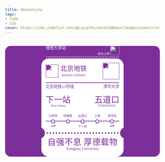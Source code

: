 ```yaml
---
title: University
tags: 
- Code
- CSS
cover: https://cdn.jsdelivr.net/gh/ycythu/assets@main/images/cover/clothes.jpg
---
```


<!--more-->
<head>
	<meta charset="utf-8">
	<meta name="viewport" content="width=device-width, initial-scale=1.0">
	<title>University</title>
</head>
<style>
	html {
		--main-color: #7c2e9a;
		font-size: 12px;
	}
	/*body {
		margin: 0;
		overflow: hidden;
	}*/
	.background {
		background-color: var(--main-color);
		padding-left: 1.5rem;
		padding-right: 1.5rem;
		overflow: hidden;
		display: flex;
		align-items: end;
		border-radius: 1.5rem;
		margin-top: 3rem;
		line-height: 1.0;
	}
	.background p {
		margin: 0;
		font-family: FZYT;
		color: var(--main-color);
		text-align: center;
	}
	.container {
		margin: 0 auto;
		width: fit-content;
	}
	/*@media (min-width: 320px) {
        html {
            font-size: 12px;
        }
    }
    @media (min-width: 360px) {
        html {
            font-size: 14px;
        }
    }
    @media (min-width: 420px) {
        html {
            font-size: 16px;
        }
    }
    @media (min-width: 480px) {
        html {
            font-size: 18px;
        }
    }
    @media (min-width: 600px) {
        html {
            font-size: 20px;
        }
        .background {
        	align-items: center;
        }
        .container {
			margin: 0 auto;
		}
    }
    @media (min-width: 720px) {
        html {
            font-size: 24px;
        }
    }
    @media (min-width: 900px) {
        html {
            font-size: 28px;
        }
    }
    @media (min-width: 1440px) {
        html {
            font-size: 32px;
        }
    }*/
	.card-box {
		background-color: #fff;
		padding: 1.2rem;
		border-radius: 2rem;
	}
	@font-face {
		font-family: FZYT;
		src: url("https://cdn.jsdelivr.net/gh/ycythu/assets@main/fonts/fangzheng/fangzhengyaoti.ttf")
	}
	.card-body {
		display: flex;
		flex-direction: column;
	}
	.card_head {
		padding: 0 1.2rem;
	}
	.bless {
		display: flex;
		justify-content: space-between;
	}
	.blessRight {
		display: flex;
		align-items: flex-end;
		column-gap: .2rem;
	}
	.logo {
		display: flex;
		justify-content: space-between;
		align-items: center;
	}
	.name {
		display: flex;
		margin-top: .8rem;
		border-top: 2px solid var(--main-color);
		justify-content: space-between;
	}
	.name p {
		margin-top: .4rem;
	}
	.station {
		display: flex;
		justify-content: space-between;
		margin: 2rem 0;
	}
	.station .size4 {
		text-align-last: center;
	}
	.subwayLogo {
		display: flex;
		column-gap: .5rem;
	}
	.subwayName {
		text-align: center;
		display: flex;
		flex-direction: column;
		justify-content: space-around;
	}
	.train {
		width: 2.5rem;
	}
	.subwayLogoImgBox {
		display: flex;
		align-items: center;
		overflow: hidden;
	}
	.subwayLogoImg {
		width: 3.5rem;
		filter: drop-shadow(var(--main-color) 0px 200px);
		transform: translateY(-200px);
	}
	.univLogoImgBox {
		display: flex;
		align-items: center;
		overflow: hidden;
	}
	.univLogoImg {
		width: 4.5rem;
		filter: drop-shadow(var(--main-color) 0px 200px);
		transform: translateY(-200px);
	}
	p.white {
		color: #fff;
	}
	.justified {
		text-align-last: justify;
	}
	.stationNames {
		display: flex;
		justify-content: space-evenly;
	}
	.subwayLine p {
		width: 4rem;
	}
	.stations {
		position: relative;
		height: 12px;
		margin-top: .5rem;
	}
	.line {
		position: absolute;
		top: 50%;
		left: 0;
		width: 100%;
		height: 2px;
		background-color: var(--main-color);
		transform: translateY(-50%);
	}
	.circles {
		position: absolute;
		top: 50%;
		left: 0;
		width: 100%;
		height: .75rem;
		transform: translateY(-50%);
		display: flex;
		justify-content: space-evenly;
	}
	.circle {
		margin: 0 1.5rem;
		width: .75rem;
		height: .75rem;
		border-radius: 50%;
		border: 2px solid var(--main-color);
		background-color: #fff;
		box-shadow: 0 2px 4px rgba(0,0,0,0.2);
		transform: translateY(-1px);
	}
	.arrow {
		display: flex;
		justify-content: space-between;
	}
	.arrow .size4 {
		margin: .5rem;
	}
	.dots {
		display: flex;
		justify-content: space-between;
		align-items: center;
		margin: .5rem 0;
		height: 10px;
		background: url('data:image/svg+xml;utf8,<svg xmlns="http://www.w3.org/2000/svg" viewBox="0 0 10 10" width="10"><circle cx="5" cy="5" r="2.5" fill="%237c2e9a" /></svg>');
		background-repeat: repeat;
	}
	.smSots {
		margin: .2rem 0;
		height: 6px;
		background: url('data:image/svg+xml;utf8,<svg xmlns="http://www.w3.org/2000/svg" viewBox="0 0 6 6" width="6"><circle cx="3" cy="3" r="1.5" fill="%23fff" /></svg>');
		background-repeat: repeat;
	}
	.dotCircle {
		width: 3rem;
		height: 3rem;
		border-radius: 50%;
		background-color: var(--main-color);
	}
	.dots div:first-child {
		transform: translateX(-3.2rem);
	}
	.dots div:last-child {
		transform: translateX(3.2rem);
	}
	.slogan {
		margin: .5rem;
	}
	.size1 {
		font-size: 2.25rem;
	}
	.size2 {
		font-size: 1.8rem;
	}
	.size3 {
		font-size: 1.1rem;
	}
	.size4 {
		font-size: .8rem;
	}
</style>
<body>
	<div class="background">
		<div class="container">
			<div class="card_head">
				<div class="bless">
					<div class="blessLeft">
						<p class="white size3">理想大学站</p>
					</div>
					<div class="blessRight">
						<p class="white size4">成功上岸</p>
						<img class="train" src="https://cdn.jsdelivr.net/gh/ycythu/assets@main/images/university/train.svg">
					</div>
				</div>
				<div class="smSots"></div>
			</div>
			<div class="card-box">
				<div class="card-body">
					<div class="logo">
						<div class="subwayLogo">
							<div class="subwayLogoImgBox">
								<img class="subwayLogoImg" src="https://cdn.jsdelivr.net/gh/ycythu/assets@main/images/university/beijing.svg">
							</div>
							<div class="subwayName">
								<p class="justified size2">北京地铁</p>
								<p class="size4">BEIJING SUBWAY</p>
							</div>
						</div>
						<div class="univLogoImgBox">
							<img class="univLogoImg" src="https://cdn.jsdelivr.net/gh/ycythu/assets@main/images/university/Tsinghua.svg">
						</div>
					</div>
					<div class="name">
						<p class="justified size3">北京地铁13号线</p>
						<p class="justified size3">清华大学</p>
					</div>
					<div class="station">
						<div class="nextStation">
							<p class="justified size1">下一站</p>
							<p class="justified size4">Next Station</p>
						</div>
						<div class="stationName">
							<p class="justified size1">五道口</p>
							<p class="justified size4">WUDAOKOU</p>
						</div>
					</div>
					<div class="subwayLine">
						<div class="stationNames">
							<p class="size4">大钟寺</p>
							<p class="size4">知春路</p>
							<p class="size4">五道口</p>
							<p class="size4">上地</p>
							<p class="size4">清河站</p>
						</div>
						<div class="stations">
							<div class="line"></div>
							<div class="circles">
								<div class="circle"></div>
								<div class="circle"></div>
								<div class="circle"></div>
								<div class="circle"></div>
								<div class="circle"></div>
							</div>
						</div>
						<div class="arrow">
							<p class="size2">⇀</p>
							<p class="size4">下一站</p>
							<p class="size2">⇀</p>
						</div>
					</div>
					<div class="dots">
						<div class="dotCircle"></div>
						<div class="dotCircle"></div>
					</div>
					<div class="slogan">
						<p class="justified size1">自强不息 厚德载物</p>
						<p class="size3">Tsinghua University</p>
					</div>
				</div>
			</div>
		</div>
	</div>
</body>
<script>
	const bg = document.getElementsByClassName("background")[0];
	bg.style.height = `${document.documentElement.clientHeight}px`;
	window.onresize = function () {
		bg.style.height = `${document.documentElement.clientHeight}px`;
	}
</script>